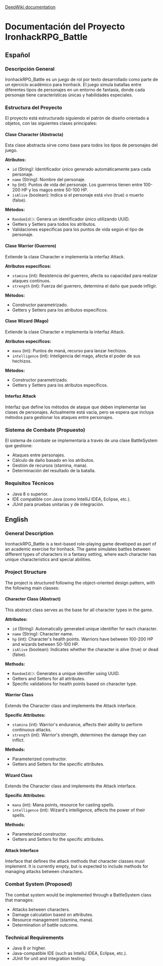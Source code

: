 [DeepWiki documentation](https://deepwiki.com/afminguela/IronhackRPG_Battle)
# Documentación del Proyecto IronhackRPG_Battle
## Español

### Descripción General
IronhackRPG_Battle es un juego de rol por texto desarrollado como parte de un ejercicio académico para Ironhack. El juego simula batallas entre diferentes tipos de personajes en un entorno de fantasía, donde cada personaje tiene características únicas y habilidades especiales.

### Estructura del Proyecto
El proyecto está estructurado siguiendo el patrón de diseño orientado a objetos, con las siguientes clases principales:

#### Clase Character (Abstracta)
Esta clase abstracta sirve como base para todos los tipos de personajes del juego.

**Atributos:**
- `id` (String): Identificador único generado automáticamente para cada personaje.
- `name` (String): Nombre del personaje.
- `hp` (int): Puntos de vida del personaje. Los guerreros tienen entre 100-200 HP y los magos entre 50-100 HP.
- `isAlive` (boolean): Indica si el personaje está vivo (true) o muerto (false).

**Métodos:**
- `RandomId()`: Genera un identificador único utilizando UUID.
- Getters y Setters para todos los atributos.
- Validaciones específicas para los puntos de vida según el tipo de personaje.

#### Clase Warrior (Guerrero)
Extiende la clase Character e implementa la interfaz Attack.

**Atributos específicos:**
- `stamina` (int): Resistencia del guerrero, afecta su capacidad para realizar ataques continuos.
- `strength` (int): Fuerza del guerrero, determina el daño que puede infligir.

**Métodos:**
- Constructor parametrizado.
- Getters y Setters para los atributos específicos.

#### Clase Wizard (Mago)
Extiende la clase Character e implementa la interfaz Attack.

**Atributos específicos:**
- `mana` (int): Puntos de maná, recurso para lanzar hechizos.
- `intelligence` (int): Inteligencia del mago, afecta el poder de sus hechizos.

**Métodos:**
- Constructor parametrizado.
- Getters y Setters para los atributos específicos.

#### Interfaz Attack
Interfaz que define los métodos de ataque que deben implementar las clases de personajes. Actualmente está vacía, pero se espera que incluya métodos para gestionar los ataques entre personajes.

### Sistema de Combate (Propuesto)
El sistema de combate se implementaría a través de una clase BattleSystem que gestione:
- Ataques entre personajes.
- Cálculo de daño basado en los atributos.
- Gestión de recursos (stamina, mana).
- Determinación del resultado de la batalla.

### Requisitos Técnicos
- Java 8 o superior.
- IDE compatible con Java (como IntelliJ IDEA, Eclipse, etc.).
- JUnit para pruebas unitarias y de integración.

## English

### General Description
IronhackRPG_Battle is a text-based role-playing game developed as part of an academic exercise for Ironhack. The game simulates battles between different types of characters in a fantasy setting, where each character has unique characteristics and special abilities.

### Project Structure
The project is structured following the object-oriented design pattern, with the following main classes:

#### Character Class (Abstract)
This abstract class serves as the base for all character types in the game.

**Attributes:**
- `id` (String): Automatically generated unique identifier for each character.
- `name` (String): Character name.
- `hp` (int): Character's health points. Warriors have between 100-200 HP and wizards between 50-100 HP.
- `isAlive` (boolean): Indicates whether the character is alive (true) or dead (false).

**Methods:**
- `RandomId()`: Generates a unique identifier using UUID.
- Getters and Setters for all attributes.
- Specific validations for health points based on character type.

#### Warrior Class
Extends the Character class and implements the Attack interface.

**Specific Attributes:**
- `stamina` (int): Warrior's endurance, affects their ability to perform continuous attacks.
- `strength` (int): Warrior's strength, determines the damage they can inflict.

**Methods:**
- Parameterized constructor.
- Getters and Setters for the specific attributes.

#### Wizard Class
Extends the Character class and implements the Attack interface.

**Specific Attributes:**
- `mana` (int): Mana points, resource for casting spells.
- `intelligence` (int): Wizard's intelligence, affects the power of their spells.

**Methods:**
- Parameterized constructor.
- Getters and Setters for the specific attributes.

#### Attack Interface
Interface that defines the attack methods that character classes must implement. It is currently empty, but is expected to include methods for managing attacks between characters.

### Combat System (Proposed)
The combat system would be implemented through a BattleSystem class that manages:
- Attacks between characters.
- Damage calculation based on attributes.
- Resource management (stamina, mana).
- Determination of battle outcome.

### Technical Requirements
- Java 8 or higher.
- Java-compatible IDE (such as IntelliJ IDEA, Eclipse, etc.).
- JUnit for unit and integration testing.
